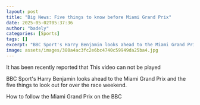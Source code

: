 ```yaml
---
layout: post
title: "Big News: Five things to know before Miami Grand Prix"
date: 2025-05-02T05:37:36
author: "badely"
categories: [Sports]
tags: []
excerpt: "BBC Sport's Harry Benjamin looks ahead to the Miami Grand Prix and the five things to look out for over the race weekend."
image: assets/images/380a4ac3fc2e6bc4740c59949da25ba4.jpg
---
```


It has been recently reported that This video can not be played

BBC Sport's Harry Benjamin looks ahead to the Miami Grand Prix and the five things to look out for over the race weekend.

How to follow the Miami Grand Prix on the BBC

